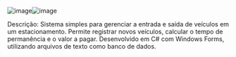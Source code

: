 ![image](https://github.com/user-attachments/assets/d082b2b9-674d-4139-8b42-9477f410d5a5)![image](https://github.com/user-attachments/assets/38a253b6-b958-4fee-ab6c-e736a120e543)

Descrição:
Sistema simples para gerenciar a entrada e saída de veículos em um estacionamento. Permite registrar novos veículos, calcular o tempo de permanência e o valor a pagar. Desenvolvido em C# com Windows Forms, utilizando arquivos de texto como banco de dados. 
